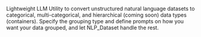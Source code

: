 Lightweight LLM Utility to convert unstructured natural language datasets to categorical, multi-categorical, and hierarchical (coming soon) data types (containers). Specify the grouping type and define prompts on how you want your data grouped, and let NLP_Dataset handle the rest.